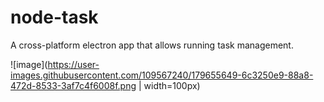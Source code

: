 # node-task
A cross-platform electron app that allows running task management.

![image](https://user-images.githubusercontent.com/109567240/179655649-6c3250e9-88a8-472d-8533-3af7c4f6008f.png | width=100px)
